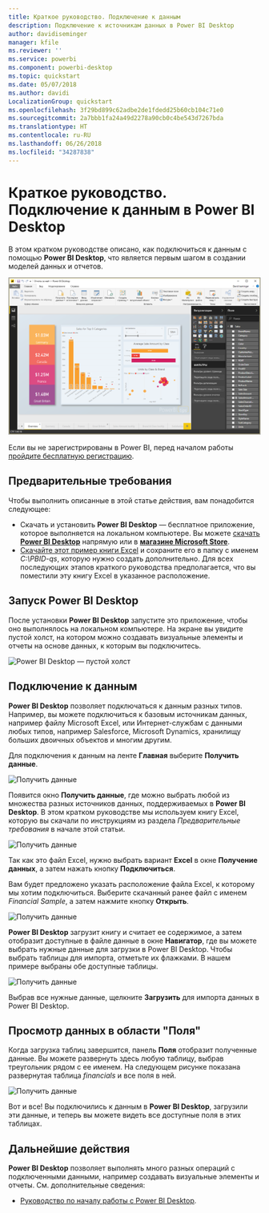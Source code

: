 ```yaml
---
title: Краткое руководство. Подключение к данным
description: Подключение к источникам данных в Power BI Desktop
author: davidiseminger
manager: kfile
ms.reviewer: ''
ms.service: powerbi
ms.component: powerbi-desktop
ms.topic: quickstart
ms.date: 05/07/2018
ms.author: davidi
LocalizationGroup: quickstart
ms.openlocfilehash: 3f29bd899c62adbe2de1fdedd25b60cb104c71e0
ms.sourcegitcommit: 2a7bbb1fa24a49d2278a90cb0c4be543d7267bda
ms.translationtype: HT
ms.contentlocale: ru-RU
ms.lasthandoff: 06/26/2018
ms.locfileid: "34287838"
---
```

# <a name="quickstart-connect-to-data-in-power-bi-desktop"></a>Краткое руководство. Подключение к данным в Power BI Desktop

В этом кратком руководстве описано, как подключиться к данным с помощью **Power BI Desktop**, что является первым шагом в создании моделей данных и отчетов.

![Power BI Desktop](media/desktop-what-is-desktop/what-is-desktop_01.png)

Если вы не зарегистрированы в Power BI, перед началом работы [пройдите бесплатную регистрацию](https://app.powerbi.com/signupredirect?pbi_source=web).

## <a name="prerequisites"></a>Предварительные требования

Чтобы выполнить описанные в этой статье действия, вам понадобится следующее:
* Скачать и установить **Power BI Desktop** — бесплатное приложение, которое выполняется на локальном компьютере. Вы можете [скачать **Power BI Desktop**](https://powerbi.microsoft.com/desktop) напрямую или в [ **магазине Microsoft Store**](http://aka.ms/pbidesktopstore).
* [Скачайте этот пример книги Excel](http://go.microsoft.com/fwlink/?LinkID=521962) и сохраните его в папку с именем *C:\PBID-qs*, которую нужно создать дополнительно. Для всех последующих этапов краткого руководства предполагается, что вы поместили эту книгу Excel в указанное расположение.

## <a name="launch-power-bi-desktop"></a>Запуск Power BI Desktop

После установки **Power BI Desktop** запустите это приложение, чтобы оно выполнялось на локальном компьютере. На экране вы увидите пустой холст, на котором можно создавать визуальные элементы и отчеты на основе данных, к которым вы подключитесь. 

![Power BI Desktop — пустой холст](media/desktop-quickstart-connect-to-data/qs-connect-data_01.png)

## <a name="connect-to-data"></a>Подключение к данным

**Power BI Desktop** позволяет подключаться к данным разных типов. Например, вы можете подключиться к базовым источникам данных, например файлу Microsoft Excel, или Интернет-службам с данными любых типов, например Salesforce, Microsoft Dynamics, хранилищу больших двоичных объектов и многим другим. 

Для подключения к данным на ленте **Главная** выберите **Получить данные**.

![Получить данные](media/desktop-quickstart-connect-to-data/qs-connect-data_02.png)

Появится окно **Получить данные**, где можно выбрать любой из множества разных источников данных, поддерживаемых в **Power BI Desktop**. В этом кратком руководстве мы используем книгу Excel, которую вы скачали по инструкциям из раздела *Предварительные требования* в начале этой статьи. 

![Получить данные](media/desktop-quickstart-connect-to-data/qs-connect-data_03.png)

Так как это файл Excel, нужно выбрать вариант **Excel** в окне **Получение данных**, а затем нажать кнопку **Подключиться**.

Вам будет предложено указать расположение файла Excel, к которому мы хотим подключиться. Выберите скачанный ранее файл с именем *Financial Sample*, а затем нажмите кнопку **Открыть**.

![Получить данные](media/desktop-quickstart-connect-to-data/qs-connect-data_04.png)

**Power BI Desktop** загрузит книгу и считает ее содержимое, а затем отобразит доступные в файле данные в окне **Навигатор**, где вы можете выбрать нужные данные для загрузки в Power BI Desktop. Чтобы выбрать таблицы для импорта, отметьте их флажками. В нашем примере выбраны обе доступные таблицы.

![Получить данные](media/desktop-quickstart-connect-to-data/qs-connect-data_05.png)

Выбрав все нужные данные, щелкните **Загрузить** для импорта данных в Power BI Desktop.

## <a name="view-data-in-the-fields-pane"></a>Просмотр данных в области "Поля"

Когда загрузка таблиц завершится, панель **Поля** отобразит полученные данные. Вы можете развернуть здесь любую таблицу, выбрав треугольник рядом с ее именем. На следующем рисунке показана развернутая таблица *finanсials* и все поля в ней. 

![Получить данные](media/desktop-quickstart-connect-to-data/qs-connect-data_06.png)

Вот и все! Вы подключились к данным в **Power BI Desktop**, загрузили эти данные, и теперь вы можете видеть все доступные поля в этих таблицах.


## <a name="next-steps"></a>Дальнейшие действия
**Power BI Desktop** позволяет выполнять много разных операций с подключенными данными, например создавать визуальные элементы и отчеты. См. дополнительные сведения:

* [Руководство по началу работы с Power BI Desktop](desktop-getting-started.md).



